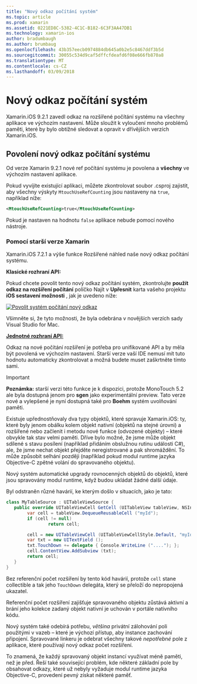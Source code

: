 ```yaml
---
title: "Nový odkaz počítání systém"
ms.topic: article
ms.prod: xamarin
ms.assetid: 0221ED8C-5382-4C1C-B182-6C3F3AA47DB1
ms.technology: xamarin-ios
author: bradumbaugh
ms.author: brumbaug
ms.openlocfilehash: 43b357eecb0974884db645a0b2e5c8467ddf3b5d
ms.sourcegitcommit: 30055c534d9caf5dffcfdeafd6f08e666fb870a8
ms.translationtype: MT
ms.contentlocale: cs-CZ
ms.lasthandoff: 03/09/2018
---
```

# <a name="new-reference-counting-system"></a>Nový odkaz počítání systém

Xamarin.iOS 9.2.1 zavedl odkaz na rozšířené počítání systému na všechny aplikace ve výchozím nastavení. Může sloužit k vyloučení mnoho problémů paměti, které by bylo obtížné sledovat a opravit v dřívějších verzích Xamarin.iOS.

## <a name="enabling-the-new-reference-counting-system"></a>Povolení nový odkaz počítání systému

Od verze Xamarin 9.2.1 nové ref počítání systému je povolena a **všechny** ve výchozím nastavení aplikace.

Pokud vyvíjíte existující aplikaci, můžete zkontrolovat soubor .csproj zajistit, aby všechny výskyty `MtouchUseRefCounting` jsou nastaveny na `true`, například níže:

```xml
<MtouchUseRefCounting>true</MtouchUseRefCounting>
```

Pokud je nastaven na hodnotu `false` aplikace nebude pomocí nového nástroje.

### <a name="using-older-versions-of-xamarin"></a>Pomocí starší verze Xamarin

Xamarin.iOS 7.2.1 a výše funkce Rozšířené náhled naše nový odkaz počítání systému.

**Klasické rozhraní API:**

Pokud chcete povolit tento nový odkaz počítání systém, zkontrolujte **použít odkaz na rozšíření počítání** políčko Najít v **Upřesnit** karta vašeho projektu **iOS sestavení možnosti** , jak je uvedeno níže: 

[![](newrefcount-images/image1.png "Povolit systém počítání nový odkaz")](newrefcount-images/image1.png#lightbox)

Všimněte si, že tyto možnosti, že byla odebrána v novějších verzích sady Visual Studio for Mac.

 **[Jednotné rozhraní API:](~/cross-platform/macios/unified/index.md)**

 Odkaz na nové počítání rozšíření je potřeba pro unifikované API a by měla být povolená ve výchozím nastavení. Starší verze vaší IDE nemusí mít tuto hodnotu automaticky zkontrolovat a možná budete muset zaškrtněte tímto sami.

    
> [!IMPORTANT]
> **Poznámka:** starší verzi této funkce je k dispozici, protože MonoTouch 5.2 ale byla dostupná jenom pro **sgen** jako experimentální preview. Tato verze nové a vylepšené je nyní dostupná také pro **Boehm** systém uvolňování paměti.


Existuje upřednostňovaly dva typy objektů, které spravuje Xamarin.iOS: ty, které byly jenom obálku kolem objekt nativní (objektů na stejné úrovni) a rozšířené nebo začlenit i metodu nové funkce (odvozené objekty) – které obvykle tak stav velmi paměti. Dříve bylo možné, že jsme může objekt sdílené s stavu posílení (například přidáním obslužnou rutinu události C#), ale, že jsme nechat objekt přejděte neregistrované a pak shromáždění. To může způsobit selhání později (například pokud modul runtime jazyka Objective-C zpětné volání do spravovaného objektu).

Nový systém automatické upgrady rovnocenných objektů do objektů, které jsou spravovány modul runtime, když budou ukládat žádné další údaje.

Byl odstraněn různé havárií, ke kterým došlo v situacích, jako je tato:

```csharp
class MyTableSource : UITableViewSource {
   public override UITableViewCell GetCell (UITableView tableView, NSIndexPath indexPath) {
        var cell = tableView.DequeueReusableCell ("myId");
        if (cell != null)
                return cell;

        cell = new UITableViewCell (UITableViewCellStyle.Default, "myId");
        var txt = new UITextField ();
        txt.TouchDown += delegate { Console.WriteLine ("...."); };
        cell.ContentView.AddSubview (txt);
        return cell;
   }
}
```

Bez referenční počet rozšíření by tento kód havárií, protože `cell` stane collectible a tak jeho `TouchDown` delegáta, který se přeloží do nepropojená ukazatel.

Referenční počet rozšíření zajišťuje spravovaného objektu zůstává aktivní a brání jeho kolekce zadaný objekt nativní je uchován v portále nativního kódu.

Nový systém také odebírá potřebu, *většina* privátní zálohování poli použitými v vazeb – které je výchozí přístup, aby instance zachování připojení. Spravované linkeru je odebrat všechny takové *nepotřebné* pole z aplikace, které používají nový odkaz počet rozšíření.

To znamená, že každý spravovaný objekt instancí využívat méně paměti, než je před. Řeší také související problém, kde některé základní pole by obsahovat odkazy, které už nebyly vyžaduje modul runtime jazyka Objective-C, provedení pevný získat některé paměť.

